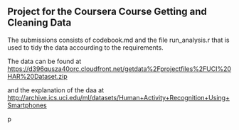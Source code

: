 ## Project for the Coursera Course Getting and Cleaning Data

The submissions consists of codebook.md and the file run_analysis.r that is used to tidy the data accourding to the requirements.

The data can be found at https://d396qusza40orc.cloudfront.net/getdata%2Fprojectfiles%2FUCI%20HAR%20Dataset.zip

and the explanation of the daa at http://archive.ics.uci.edu/ml/datasets/Human+Activity+Recognition+Using+Smartphones

p
